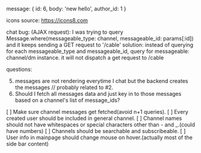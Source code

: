 message: {
  id: 6,
  body: 'new hello',
  author_id: 1
}

icons source: https://icons8.com




chat bug:
(AJAX request): I was trying to query Message.where(messageable_type: channel, messageable_id: params[:id]) and it keeps sending a GET request to '/cable'
solution: instead of querying for each messageable_type and messageable_id, query for messageable: channel/dm instance. it will not dispatch a get request to /cable


questions:
<!-- 1. inverse_of // answered -->
<!-- 2. what broadcast_to does in after receiving data -->
<!-- 3. do I fetch messages on initial load of a chatroom??? // most likely??. also do I run componentDidMount/componentDidUpdate?? -->
<!-- 4. json setup: channel: { id: 1, author_id: 1, message_ids: [1,2,3,4,…]} message: {messages under the channel} -->
5. messages are not rendering everytime I chat but the backend creates the messages // probably related to #2.
6. Should I fetch all messages data and just key in to those messages based on a channel's list of message_ids?

[ ] Make sure channel messages get fetched(avoid n+1 queries).
[ ] Every created user should be included in general channel.
[ ] Channel names should not have whitespaces or special characters other than - and _.(could have numbers)
[ ] Channels should be searchable and subscribeable.
[ ] User info in mainpage should change mouse on hover.(actually most of the side bar content)

